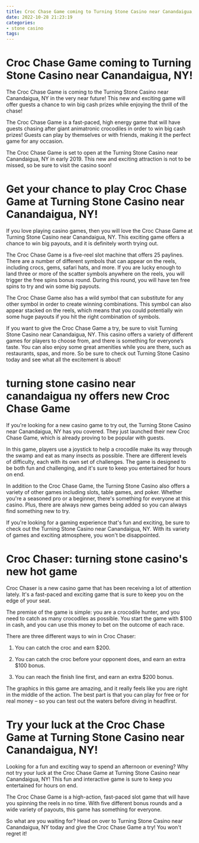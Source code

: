 ```yaml
---
title: Croc Chase Game coming to Turning Stone Casino near Canandaigua, NY!
date: 2022-10-28 21:23:19
categories:
- stone casino
tags:
---
```



#  Croc Chase Game coming to Turning Stone Casino near Canandaigua, NY!

The Croc Chase Game is coming to the Turning Stone Casino near Canandaigua, NY in the very near future! This new and exciting game will offer guests a chance to win big cash prizes while enjoying the thrill of the chase!

The Croc Chase Game is a fast-paced, high energy game that will have guests chasing after giant animatronic crocodiles in order to win big cash prizes! Guests can play by themselves or with friends, making it the perfect game for any occasion.

The Croc Chase Game is set to open at the Turning Stone Casino near Canandaigua, NY in early 2019. This new and exciting attraction is not to be missed, so be sure to visit the casino soon!

#  Get your chance to play Croc Chase Game at Turning Stone Casino near Canandaigua, NY!

If you love playing casino games, then you will love the Croc Chase Game at Turning Stone Casino near Canandaigua, NY. This exciting game offers a chance to win big payouts, and it is definitely worth trying out.

The Croc Chase Game is a five-reel slot machine that offers 25 paylines. There are a number of different symbols that can appear on the reels, including crocs, gems, safari hats, and more. If you are lucky enough to land three or more of the scatter symbols anywhere on the reels, you will trigger the free spins bonus round. During this round, you will have ten free spins to try and win some big payouts.

The Croc Chase Game also has a wild symbol that can substitute for any other symbol in order to create winning combinations. This symbol can also appear stacked on the reels, which means that you could potentially win some huge payouts if you hit the right combination of symbols.

If you want to give the Croc Chase Game a try, be sure to visit Turning Stone Casino near Canandaigua, NY. This casino offers a variety of different games for players to choose from, and there is something for everyone’s taste. You can also enjoy some great amenities while you are there, such as restaurants, spas, and more. So be sure to check out Turning Stone Casino today and see what all the excitement is about!

#  turning stone casino near canandaigua ny offers new Croc Chase Game

If you're looking for a new casino game to try out, the Turning Stone Casino near Canandaigua, NY has you covered. They just launched their new Croc Chase Game, which is already proving to be popular with guests.

In this game, players use a joystick to help a crocodile make its way through the swamp and eat as many insects as possible. There are different levels of difficulty, each with its own set of challenges. The game is designed to be both fun and challenging, and it's sure to keep you entertained for hours on end.

In addition to the Croc Chase Game, the Turning Stone Casino also offers a variety of other games including slots, table games, and poker. Whether you're a seasoned pro or a beginner, there's something for everyone at this casino. Plus, there are always new games being added so you can always find something new to try.

If you're looking for a gaming experience that's fun and exciting, be sure to check out the Turning Stone Casino near Canandaigua, NY. With its variety of games and exciting atmosphere, you won't be disappointed.

#  Croc Chaser: turning stone casino's new hot game

 Croc Chaser is a new casino game that has been receiving a lot of attention lately. It's a fast-paced and exciting game that is sure to keep you on the edge of your seat.

The premise of the game is simple: you are a crocodile hunter, and you need to catch as many crocodiles as possible. You start the game with $100 in cash, and you can use this money to bet on the outcome of each race.

There are three different ways to win in Croc Chaser:

1. You can catch the croc and earn $200.

2. You can catch the croc before your opponent does, and earn an extra $100 bonus.

3. You can reach the finish line first, and earn an extra $200 bonus.

The graphics in this game are amazing, and it really feels like you are right in the middle of the action. The best part is that you can play for free or for real money – so you can test out the waters before diving in headfirst.

#  Try your luck at the Croc Chase Game at Turning Stone Casino near Canandaigua, NY!

Looking for a fun and exciting way to spend an afternoon or evening? Why not try your luck at the Croc Chase Game at Turning Stone Casino near Canandaigua, NY! This fun and interactive game is sure to keep you entertained for hours on end.

The Croc Chase Game is a high-action, fast-paced slot game that will have you spinning the reels in no time. With five different bonus rounds and a wide variety of payouts, this game has something for everyone.

So what are you waiting for? Head on over to Turning Stone Casino near Canandaigua, NY today and give the Croc Chase Game a try! You won't regret it!